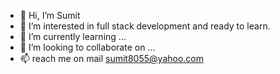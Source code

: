 - 👋 Hi, I’m Sumit
- 👀 I’m interested in full stack development and ready to learn.
- 🌱 I’m currently learning ...
- 💞️ I’m looking to collaborate on ...
- 📫 reach me  on mail sumit8055@yahoo.com

<!---
SumitP549/SumitP549 is a ✨ special ✨ repository because its `README.md` (this file) appears on your GitHub profile.
You can click the Preview link to take a look at your changes.
--->
